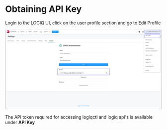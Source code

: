 # Obtaining API Key

Login to the LOGIQ UI, click on the user profile section and go to Edit Profile 

![API Key](../../.gitbook/assets/flash-high-level-api-key.png)

The API token required for accessing logiqctl and logiq api's is available under **API Key**

